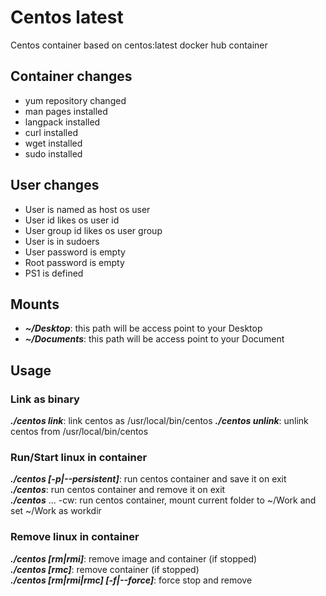 # Centos latest

Centos container based on centos:latest docker hub container

## Container changes

* yum repository changed
* man pages installed
* langpack installed
* curl installed
* wget installed
* sudo installed

## User changes

* User is named as host os user
* User id likes os user id
* User group id likes os user group
* User is in sudoers
* User password is empty
* Root password is empty
* PS1 is defined

## Mounts

* _**~/Desktop**_: this path will be access point to your Desktop
* _**~/Documents**_: this path will be access point to your Document

## Usage

### Link as binary

_**./centos link**_: link centos as /usr/local/bin/centos
_**./centos unlink**_: unlink centos from /usr/local/bin/centos

### Run/Start linux in container

_**./centos [-p|--persistent]**_: run centos container and save it on exit  
_**./centos**_: run centos container and remove it on exit    
_**./centos**_ ... -cw: run centos container, mount current folder to ~/Work and set ~/Work as workdir

### Remove linux in container

_**./centos [rm|rmi]**_: remove image and container (if stopped)  
_**./centos [rmc]**_: remove container (if stopped)  
_**./centos [rm|rmi|rmc] [-f|--force]**_: force stop and remove  
